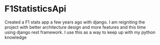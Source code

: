 # F1StatisticsApi
Created a F1 stats app a few years ago with django. I am reigniting the project with better architecture design and more features and this time using django rest framework. I use this as a way to keep up with my python knowledge
